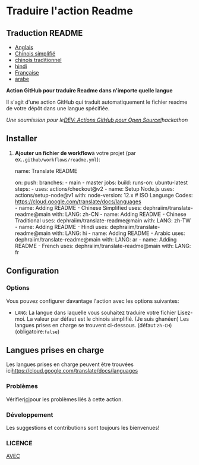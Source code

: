 # Traduire l'action Readme

## Traduction README

-   [Anglais](README.md)
-   [Chinois simplifié](README.zh-CN.md)
-   [chinois traditionnel](README.zh-TW.md)
-   [hindi](README.hi.md)
-   [Française](README.fr.md)
-   [arabe](README.ar.md)

**Action GitHub pour traduire Readme dans n'importe quelle langue**

Il s'agit d'une action GitHub qui traduit automatiquement le fichier readme de votre dépôt dans une langue spécifiée.

_Une soumission pour le[DEV: Actions GitHub pour Open Source!](https://dev.to/devteam/announcing-the-github-actions-hackathon-on-dev-3ljn)hackathon_

## Installer

1.  **Ajouter un fichier de workflow**à votre projet (par ex.`.github/workflows/readme.yml`):


    name: Translate README

    on:
      push:
        branches:
          - main
          - master
    jobs:
      build:
        runs-on: ubuntu-latest
        steps:
          - uses: actions/checkout@v2
          - name: Setup Node.js
            uses: actions/setup-node@v1
            with:
              node-version: 12.x
          # ISO Langusge Codes: https://cloud.google.com/translate/docs/languages  
          - name: Adding README - Chinese Simplified
            uses: dephraiim/translate-readme@main
            with:
              LANG: zh-CN
          - name: Adding README - Chinese Traditional
            uses: dephraiim/translate-readme@main
            with:
              LANG: zh-TW
          - name: Adding README - Hindi
            uses: dephraiim/translate-readme@main
            with:
              LANG: hi
          - name: Adding README - Arabic
            uses: dephraiim/translate-readme@main
            with:
              LANG: ar
          - name: Adding README - French
            uses: dephraiim/translate-readme@main
            with:
              LANG: fr

## Configuration

### Options

Vous pouvez configurer davantage l'action avec les options suivantes:

-   `LANG`: La langue dans laquelle vous souhaitez traduire votre fichier Lisez-moi. La valeur par défaut est le chinois simplifié. (Je suis ghanéen) Les langues prises en charge se trouvent ci-dessous.
    (défaut:`zh-CH`) (obligatoire:`false`)

## Langues prises en charge

Les langues prises en charge peuvent être trouvées ici<https://cloud.google.com/translate/docs/languages>

### Problèmes

Vérifier[ici](https://github.com/dephraiim/translate-readme/issues/1)pour les problèmes liés à cette action.

### Développement

Les suggestions et contributions sont toujours les bienvenues!

### LICENCE

[AVEC](./LICENSE)
